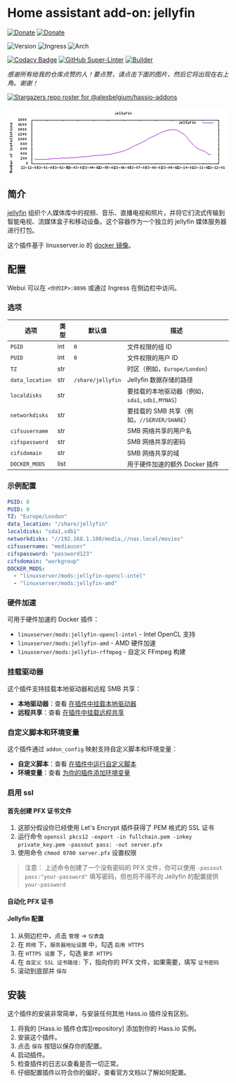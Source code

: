 # Home assistant add-on: jellyfin

[![Donate][donation-badge]](https://www.buymeacoffee.com/alexbelgium)
[![Donate][paypal-badge]](https://www.paypal.com/donate/?hosted_button_id=DZFULJZTP3UQA)

![Version](https://img.shields.io/badge/dynamic/yaml?label=版本&query=%24.version&url=https%3A%2F%2Fraw.githubusercontent.com%2Falexbelgium%2Fhassio-addons%2Fmaster%2Fjellyfin%2Fconfig.yaml)
![Ingress](https://img.shields.io/badge/dynamic/yaml?label=Ingress&query=%24.ingress&url=https%3A%2F%2Fraw.githubusercontent.com%2Falexbelgium%2Fhassio-addons%2Fmaster%2Fjellyfin%2Fconfig.yaml)
![Arch](https://img.shields.io/badge/dynamic/yaml?color=success&label=Arch&query=%24.arch&url=https%3A%2F%2Fraw.githubusercontent.com%2Falexbelgium%2Fhassio-addons%2Fmaster%2Fjellyfin%2Fconfig.yaml)

[![Codacy Badge](https://app.codacy.com/project/badge/Grade/9c6cf10bdbba45ecb202d7f579b5be0e)](https://www.codacy.com/gh/alexbelgium/hassio-addons/dashboard?utm_source=github.com&utm_medium=referral&utm_content=alexbelgium/hassio-addons&utm_campaign=Badge_Grade)
[![GitHub Super-Linter](https://img.shields.io/github/actions/workflow/status/alexbelgium/hassio-addons/weekly-supelinter.yaml?label=Lint%20code%20base)](https://github.com/alexbelgium/hassio-addons/actions/workflows/weekly-supelinter.yaml)
[![Builder](https://img.shields.io/github/actions/workflow/status/alexbelgium/hassio-addons/onpush_builder.yaml?label=Builder)](https://github.com/alexbelgium/hassio-addons/actions/workflows/onpush_builder.yaml)

[donation-badge]: https://img.shields.io/badge/Buy%20me%20a%20coffee%20(no%20paypal)-%23d32f2f?logo=buy-me-a-coffee&style=flat&logoColor=white
[paypal-badge]: https://img.shields.io/badge/Buy%20me%20a%20coffee%20with%20Paypal-0070BA?logo=paypal&style=flat&logoColor=white

_感谢所有给我的仓库点赞的人！要点赞，请点击下面的图片，然后它将出现在右上角。谢谢！_

[![Stargazers repo roster for @alexbelgium/hassio-addons](https://raw.githubusercontent.com/alexbelgium/hassio-addons/master/.github/stars2.svg)](https://github.com/alexbelgium/hassio-addons/stargazers)

![下载趋势图](https://raw.githubusercontent.com/alexbelgium/hassio-addons/master/jellyfin/stats.png)

## 简介

[jellyfin](https://jellyfin.org/) 组织个人媒体库中的视频、音乐、直播电视和照片，并将它们流式传输到智能电视、流媒体盒子和移动设备。这个容器作为一个独立的 jellyfin 媒体服务器进行打包。

这个插件基于 linuxserver.io 的 [docker 镜像](https://github.com/linuxserver/docker-jellyfin)。

## 配置

Webui 可以在 `<你的IP>:8096` 或通过 Ingress 在侧边栏中访问。

### 选项

| 选项 | 类型 | 默认值 | 描述 |
|------|------|--------|-------|
| `PGID` | int | `0` | 文件权限的组 ID |
| `PUID` | int | `0` | 文件权限的用户 ID |
| `TZ` | str | | 时区（例如，`Europe/London`） |
| `data_location` | str | `/share/jellyfin` | Jellyfin 数据存储的路径 |
| `localdisks` | str | | 要挂载的本地驱动器（例如，`sda1,sdb1,MYNAS`） |
| `networkdisks` | str | | 要挂载的 SMB 共享（例如，`//SERVER/SHARE`） |
| `cifsusername` | str | | SMB 网络共享的用户名 |
| `cifspassword` | str | | SMB 网络共享的密码 |
| `cifsdomain` | str | | SMB 网络共享的域 |
| `DOCKER_MODS` | list | | 用于硬件加速的额外 Docker 插件 |

### 示例配置

```yaml
PGID: 0
PUID: 0
TZ: "Europe/London"
data_location: "/share/jellyfin"
localdisks: "sda1,sdb1"
networkdisks: "//192.168.1.100/media,//nas.local/movies"
cifsusername: "mediauser"
cifspassword: "password123"
cifsdomain: "workgroup"
DOCKER_MODS:
  - "linuxserver/mods:jellyfin-opencl-intel"
  - "linuxserver/mods:jellyfin-amd"
```

### 硬件加速

可用于硬件加速的 Docker 插件：
- `linuxserver/mods:jellyfin-opencl-intel` - Intel OpenCL 支持
- `linuxserver/mods:jellyfin-amd` - AMD 硬件加速
- `linuxserver/mods:jellyfin-rffmpeg` - 自定义 FFmpeg 构建

### 挂载驱动器

这个插件支持挂载本地驱动器和远程 SMB 共享：

- **本地驱动器**：查看 [在插件中挂载本地驱动器](https://github.com/alexbelgium/hassio-addons/wiki/Mounting-Local-Drives-in-Addons)
- **远程共享**：查看 [在插件中挂载远程共享](https://github.com/alexbelgium/hassio-addons/wiki/Mounting-remote-shares-in-Addons)

### 自定义脚本和环境变量

这个插件通过 `addon_config` 映射支持自定义脚本和环境变量：

- **自定义脚本**：查看 [在插件中运行自定义脚本](https://github.com/alexbelgium/hassio-addons/wiki/Running-custom-scripts-in-Addons)
- **环境变量**：查看 [为你的插件添加环境变量](https://github.com/alexbelgium/hassio-addons/wiki/Add-Environment-variables-to-your-Addon)

### 启用 ssl
#### 首先创建 PFX 证书文件
1. 这部分假设你已经使用 Let's Encrypt 插件获得了 PEM 格式的 SSL 证书
2. 运行命令 `openssl pkcs12 -export -in fullchain.pem -inkey private_key.pem -passout pass: -out server.pfx`
3. 使用命令 `chmod 0700 server.pfx` 设置权限
> 注意：
> 上述命令创建了一个没有密码的 PFX 文件，你可以使用 `-passout pass:"your-password"` 填写密码，但也将不得不向 Jellyfin 的配置提供 `your-password`

#### 自动化 PFX 证书
#### Jellyfin 配置
1. 从侧边栏中，点击 `管理` -> `仪表盘`
2. 在 `网络` 下，`服务器地址设置` 中，勾选 `启用 HTTPS`
3. 在 `HTTPS 设置` 下，勾选 `要求 HTTPS`
4. 在 `自定义 SSL 证书路径:` 下，指向你的 PFX 文件，如果需要，填写 `证书密码`
5. 滚动到底部并 `保存`

## 安装

这个插件的安装非常简单，与安装任何其他 Hass.io 插件没有区别。

1. 将我的 [Hass.io 插件仓库][repository] 添加到你的 Hass.io 实例。
1. 安装这个插件。
1. 点击 `保存` 按钮以保存你的配置。
1. 启动插件。
1. 检查插件的日志以查看是否一切正常。
1. 仔细配置插件以符合你的偏好，查看官方文档以了解如何配置。